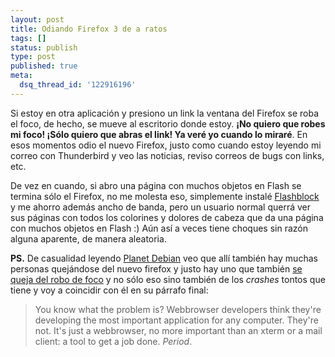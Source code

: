 ```yaml
---
layout: post
title: Odiando Firefox 3 de a ratos
tags: []
status: publish
type: post
published: true
meta:
  dsq_thread_id: '122916196'
---
```

Si estoy en otra aplicación y presiono un link la ventana del Firefox se roba el foco, de hecho, se mueve al escritorio donde estoy. <strong>¡No quiero que robes mi foco! ¡Sólo quiero que abras el link! Ya veré yo cuando lo miraré</strong>. En esos momentos odio el nuevo Firefox, justo como cuando estoy leyendo mi correo con Thunderbird y veo las noticias, reviso correos de bugs con links, etc.

De vez en cuando, si abro una página con muchos objetos en Flash se termina sólo el Firefox, no me molesta eso, simplemente instalé <a href="http://flashblock.mozdev.org">Flashblock</a> y me ahorro además ancho de banda, pero un usuario normal querrá ver sus páginas con todos los colorines y dolores de cabeza que da una página con muchos objetos en Flash :) Aún así a veces tiene choques sin razón alguna aparente, de manera aleatoria.

<strong>PS.</strong> De casualidad leyendo <a href="http://planet.debian.org">Planet Debian</a> veo que allí también hay muchas personas quejándose del nuevo firefox y justo hay uno que también <a href="http://www.grep.be/blog/en/computer/cluebat/firefox_sucks_really">se queja del robo de foco</a> y no sólo eso sino también de los <em>crashes</em> tontos que tiene y voy a coincidir con él en su párrafo final:

<blockquote>You know what the problem is? Webbrowser developers think they're developing the most important application for any computer. They're not. It's just a webbrowser, no more important than an xterm or a mail client: a tool to get a job done. <em>Period</em>.</blockquote>
